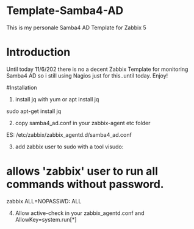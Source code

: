 # Template-Samba4-AD
This is my personale Samba4 AD Template for Zabbix 5

# Introduction
Until today 11/6/202 there is no a decent Zabbix Template for monitoring Samba4 AD so i still using Nagios just for this..until today.
Enjoy!

#Installation
1) install jq with yum or apt install jq

sudo apt-get install jq

2) copy samba4_ad.conf in your zabbix-agent etc folder

ES: /etc/zabbix/zabbix_agentd.d/samba4_ad.conf

3) add zabbix user to sudo with a tool visudo:

# allows 'zabbix' user to run all commands without password.
zabbix ALL=NOPASSWD: ALL

4) Allow active-check in your zabbix_agentd.conf and AllowKey=system.run[*]
